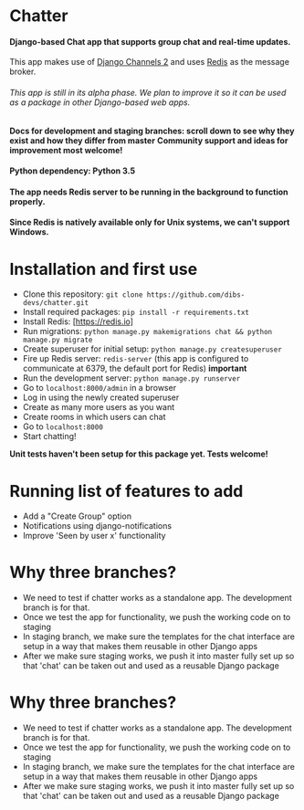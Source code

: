 # Chatter

#### Django-based Chat app that supports group chat and real-time updates.

This app makes use of [Django Channels 2](http://channels.readthedocs.io) and uses
[Redis](https://redis.io/) as the message broker. 

###### This app is still in its alpha phase. We plan to improve it so it can be used as a package in other Django-based web apps.  

**Docs for development and staging branches: scroll down to see why they exist and how they differ from master**
**Community support and ideas for improvement most welcome!**

#### Python dependency: Python 3.5

#### The app needs Redis server to be running in the background to function properly.
#### Since Redis is natively available only for Unix systems, we can't support Windows.  

# Installation and first use

* Clone this repository: `git clone https://github.com/dibs-devs/chatter.git`
* Install required packages: `pip install -r requirements.txt`
* Install Redis: [https://redis.io]
* Run migrations: `python manage.py makemigrations chat && python manage.py migrate`
* Create superuser for initial setup: `python manage.py createsuperuser`
* Fire up Redis server: `redis-server` 
  (this app is configured to communicate at 6379, the default
  port for Redis) **important**
* Run the development server: `python manage.py runserver`
* Go to `localhost:8000/admin` in a browser
* Log in using the newly created superuser
* Create as many more users as you want
* Create rooms in which users can chat
* Go to `localhost:8000` 
* Start chatting!


**Unit tests haven't been setup for this package yet. Tests welcome!**


# Running list of features to add

* Add a "Create Group" option
* Notifications using django-notifications
* Improve 'Seen by user x' functionality

# Why three branches?
* We need to test if chatter works as a standalone app. The development branch is for that. 
* Once we test the app for functionality, we push the working code on to staging
* In staging branch, we make sure the templates for the chat interface are setup in a way that makes them reusable in other Django apps
* After we make sure staging works, we push it into master fully set up so that 'chat' can be taken out and used as a reusable Django package

# Why three branches?
* We need to test if chatter works as a standalone app. The development branch is for that. 
* Once we test the app for functionality, we push the working code on to staging
* In staging branch, we make sure the templates for the chat interface are setup in a way that makes them reusable in other Django apps
* After we make sure staging works, we push it into master fully set up so that 'chat' can be taken out and used as a reusable Django package

